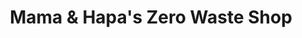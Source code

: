 ---
title: "Mama & Hapa's Zero Waste Shop"
url: /portland/mama-and-hapas-zero-waste-shop-north-mississippi-avenue/
shop: convenience
---